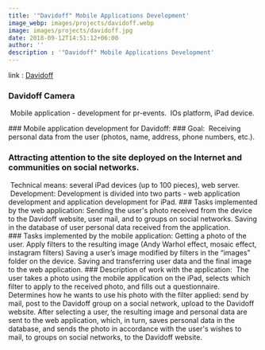 ```yaml
---
title: '"Davidoff" Mobile Applications Development'
image_webp: images/projects/davidoff.webp
image: images/projects/davidoff.jpg
date: 2018-09-12T14:51:12+06:00
author: ''
description : '"Davidoff" Mobile Applications Development'
---
```

link : [Davidoff](https://www.zinodavidoff.com)

### Davidoff Camera
 Mobile application - development for pr-events.
 IOs platform, iPad device.

### Mobile application development for Davidoff:
### Goal:
 Receiving personal data from the user (photos, name, address, phone numbers, etc.).
### Attracting attention to the site deployed on the Internet and communities on social networks.
 Technical means: several iPad devices (up to 100 pieces), web server.
 Development: Development is divided into two parts - web application development and application development for iPad.
### Tasks implemented by the web application:
Sending the user's photo received from the device to the Davidoff website, user mail, and to groups on social networks.
Saving in the database of user personal data received from the application.
### Tasks implemented by the mobile application:
Getting a photo of the user.
Apply filters to the resulting image (Andy Warhol effect, mosaic effect, instagram filters)
Saving a user’s image modified by filters in the “images” folder on the device.
Saving and transferring user data and the final image to the web application.
### Description of work with the application:
 The user takes a photo using the mobile application on the iPad, selects which filter to apply to the received photo, and fills out a questionnaire. Determines how he wants to use his photo with the filter applied: send by mail, post to the Davidoff group on a social network, upload to the Davidoff website. After selecting a user, the resulting image and personal data are sent to the web application, which, in turn, saves personal data in the database, and sends the photo in accordance with the user's wishes to mail, to groups on social networks, to the Davidoff website.
